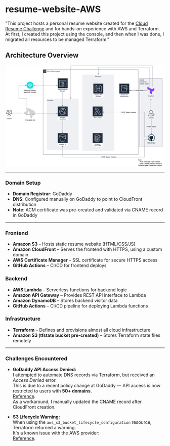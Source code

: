 # resume-website-AWS
"This project hosts a personal resume website created for the [Cloud Resume Challenge](https://cloudresumechallenge.dev/docs/the-challenge/aws/) and for hands-on experience with AWS and Terraform. At first, I created this project using the console, and then when I was done, I migrated all resources to be managed Terraform."

## Architecture Overview

![Architecture Diagram](./image/resume-topology-AWS.drawio.png)

---

### Domain Setup

- **Domain Registrar**: GoDaddy
- **DNS**: Configured manually on GoDaddy to point to CloudFront distribution
- **Note**: ACM certificate was pre-created and validated via CNAME record in GoDaddy

---

### Frontend
- **Amazon S3** – Hosts static resume website (HTML/CSS/JS)
- **Amazon CloudFront** – Serves the frontend with HTTPS, using a custom domain
- **AWS Certificate Manager** – SSL certificate for secure HTTPS access
- **GitHub Actions** – CI/CD for frontend deploys

### Backend
- **AWS Lambda** – Serverless functions for backend logic
- **Amazon API Gateway** – Provides REST API interface to Lambda
- **Amazon DynamoDB** – Stores backend visitor data
- **GitHub Actions** – CI/CD pipeline for deploying Lambda functions

### Infrastructure
- **Terraform** – Defines and provisions almost all cloud infrastructure
- **Amazon S3 (tfstate bucket pre-created)** – Stores Terraform state files remotely

---

### Challenges Encountered

- **GoDaddy API Access Denied:**  
  I attempted to automate DNS records via Terraform, but received an *Access Denied* error.  
  This is due to a recent policy change at GoDaddy — API access is now restricted to users with **50+ domains**.  
  [Reference](https://github.com/navilg/godaddy-ddns/issues/32).  
  As a workaround, I manually updated the CNAME record after CloudFront creation.

- **S3 Lifecycle Warning:**  
  When using the `aws_s3_bucket_lifecycle_configuration` resource, Terraform returned a warning.  
  It's a known issue with the AWS provider:  
  [Reference](https://github.com/hashicorp/terraform-provider-aws/issues/41710).
